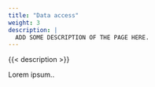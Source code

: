 ```yaml
---
title: "Data access"
weight: 3
description: |
  ADD SOME DESCRIPTION OF THE PAGE HERE.
---
```


{{< description >}}

Lorem ipsum..